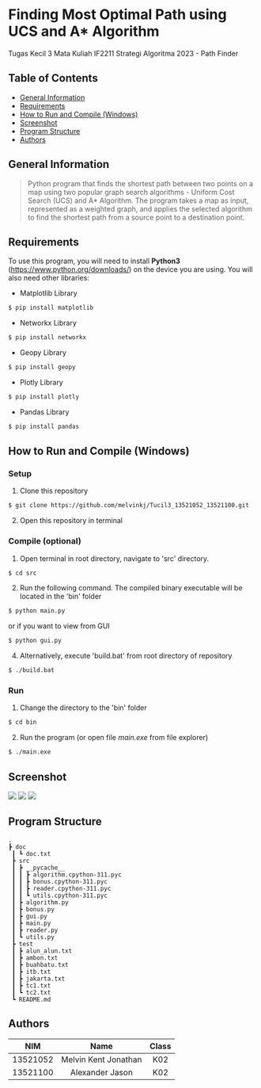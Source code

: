 # Finding Most Optimal Path using UCS and A* Algorithm
Tugas Kecil 3 Mata Kuliah IF2211 Strategi Algoritma 2023 - Path Finder

## **Table of Contents**
* [General Information](#general-information)
* [Requirements](#requirements)
* [How to Run and Compile (Windows)](#how-to-run-and-compile-windows)
* [Screenshot](#screenshot)
* [Program Structure](#program-structure)
* [Authors](#authors)

## **General Information**
>Python program that finds the shortest path between two points on a map using two popular graph search algorithms - Uniform Cost Search (UCS) and A* Algorithm. The program takes a map as input, represented as a weighted graph, and applies the selected algorithm to find the shortest path from a source point to a destination point.

## **Requirements**
To use this program, you will need to install **Python3** (https://www.python.org/downloads/) on the device you are using. You will also need other libraries:
* Matplotlib Library
```sh
$ pip install matplotlib
```
* Networkx Library
```sh
$ pip install networkx
```
* Geopy Library
```sh
$ pip install geopy
```
* Plotly Library
```sh
$ pip install plotly
```
* Pandas Library
```sh
$ pip install pandas
```

## **How to Run and Compile (Windows)**
### **Setup**
1. Clone this repository <br>
```sh 
$ git clone https://github.com/melvinkj/Tucil3_13521052_13521100.git
```
2. Open this repository in terminal
### **Compile (optional)**

1. Open terminal in root directory, navigate to 'src' directory. <br>
```sh
$ cd src
```
2. Run the following command. The compiled binary executable will be located in the 'bin' folder <br>
```sh
$ python main.py
```
or if you want to view from GUI
```sh
$ python gui.py
```
4. Alternatively, execute 'build.bat' from root directory of repository
```sh
$ ./build.bat
```
### **Run**
1. Change the directory to the 'bin' folder <br>
```sh 
$ cd bin
```

2. Run the program (or open file *main.exe* from file explorer)<br>
```sh 
$ ./main.exe
```


## **Screenshot**

<img src="doc/home1.jpg"> 
<img src="doc/home2.jpg"> 
<img src="doc/fig.jpg"> 


## **Program Structure**
```
.
┣ doc
 ┃ ┗ doc.txt
 ┣ src
 ┃ ┣ __pycache__
 ┃ ┃ ┣ algorithm.cpython-311.pyc
 ┃ ┃ ┣ bonus.cpython-311.pyc
 ┃ ┃ ┣ reader.cpython-311.pyc
 ┃ ┃ ┗ utils.cpython-311.pyc
 ┃ ┣ algorithm.py
 ┃ ┣ bonus.py
 ┃ ┣ gui.py
 ┃ ┣ main.py
 ┃ ┣ reader.py
 ┃ ┗ utils.py
 ┣ test
 ┃ ┣ alun_alun.txt
 ┃ ┣ ambon.txt
 ┃ ┣ buahbatu.txt
 ┃ ┣ itb.txt
 ┃ ┣ jakarta.txt
 ┃ ┣ tc1.txt
 ┃ ┗ tc2.txt
 ┗ README.md
```

## **Authors**

| **NIM**  |       **Name**        | **Class**  |       
| :------: | :-------------------: | :------:   | 
| 13521052 |    Melvin Kent Jonathan   | K02
| 13521100 |    Alexander Jason    | K02
